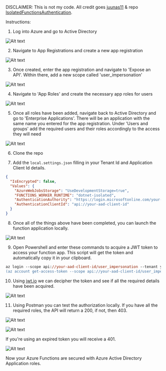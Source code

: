 DISCLAIMER: This is not my code. All credit goes [juunas11](https://github.com/juunas11) & repo [IsolatedFunctionsAuthentication](https://github.com/juunas11/IsolatedFunctionsAuthentication).

Instructions:

1. Log into Azure and go to Active Directory

![Alt text](attachments/image-1.png)

2. Navigate to App Registrations and create a new app registration

![Alt text](attachments/image-2.png)

3. Once created, enter the app registration and navigate to 'Expose an API'. Within there, add a new scope called 'user_impersonation'

![Alt text](attachments/image-3.png)

4. Navigate to 'App Roles' and create the necessary app roles for users

![Alt text](attachments/image-4.png)

5. Once all roles have been added, navigate back to Active Directory and go to 'Enterprise Applications'. There will be an application with the same name you entered for the app registration. Under 'Users and groups' add the required users and their roles accordingly to the access they will need

![Alt text](attachments/image-5.png)

6. Clone the repo

7. Add the `local.settings.json` filling in your Tenant Id and Application Client Id details.

```json
{
  "IsEncrypted": false,
  "Values": {
    "AzureWebJobsStorage": "UseDevelopmentStorage=true",
    "FUNCTIONS_WORKER_RUNTIME": "dotnet-isolated",
    "AuthenticationAuthority": "https://login.microsoftonline.com/your-aad-tenant-id",
    "AuthenticationClientId": "api://your-aad-client-id"
  }
}
```

8. Once all of the things above have been completed, you can launch the function application locally.

![Alt text](attachments/image-6.png)

9. Open Powershell and enter these commands to acquire a JWT token to access your function app. This script will get the token and automatically copy it in your clipboard.

```ps
az login --scope api://your-aad-client-id/user_impersonation --tenant your-aad-tenant-id
(az account get-access-token --scope api://your-aad-client-id/user_impersonation --query accessToken).TrimStart('"').TrimEnd('"') | Set-Clipboard -Value {$_.Trim()}
```

10. Using [jwt.io](https://jwt.io/) we can decipher the token and see if all the required details have been acquired.

![Alt text](attachments/image-7.png)

11. Using Postman you can test the authorization locally. If you have all the required roles, the API will return a 200, if not, then 403. 

![Alt text](attachments/image-8.png)

![Alt text](attachments/image-9.png)

If you're using an expired token you will receive a 401.

![Alt text](attachments/image-10.png)

Now your Azure Functions are secured with Azure Active Directory Application roles.
